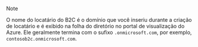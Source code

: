 > [!NOTE]
> O nome do locatário do B2C é o domínio que você inseriu durante a criação de locatário e é exibido na folha do diretório no portal de visualização do Azure.  Ele geralmente termina com o sufixo `.onmicrosoft.com`, por exemplo, `contosob2c.onmicrosoft.com`.
> 
> 



<!--HONumber=Jan17_HO2-->


